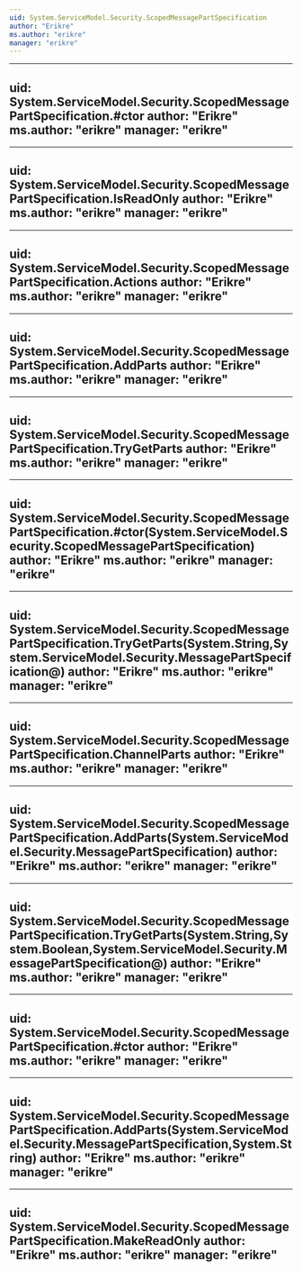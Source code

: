 ```yaml
---
uid: System.ServiceModel.Security.ScopedMessagePartSpecification
author: "Erikre"
ms.author: "erikre"
manager: "erikre"
---
```


---
uid: System.ServiceModel.Security.ScopedMessagePartSpecification.#ctor
author: "Erikre"
ms.author: "erikre"
manager: "erikre"
---

---
uid: System.ServiceModel.Security.ScopedMessagePartSpecification.IsReadOnly
author: "Erikre"
ms.author: "erikre"
manager: "erikre"
---

---
uid: System.ServiceModel.Security.ScopedMessagePartSpecification.Actions
author: "Erikre"
ms.author: "erikre"
manager: "erikre"
---

---
uid: System.ServiceModel.Security.ScopedMessagePartSpecification.AddParts
author: "Erikre"
ms.author: "erikre"
manager: "erikre"
---

---
uid: System.ServiceModel.Security.ScopedMessagePartSpecification.TryGetParts
author: "Erikre"
ms.author: "erikre"
manager: "erikre"
---

---
uid: System.ServiceModel.Security.ScopedMessagePartSpecification.#ctor(System.ServiceModel.Security.ScopedMessagePartSpecification)
author: "Erikre"
ms.author: "erikre"
manager: "erikre"
---

---
uid: System.ServiceModel.Security.ScopedMessagePartSpecification.TryGetParts(System.String,System.ServiceModel.Security.MessagePartSpecification@)
author: "Erikre"
ms.author: "erikre"
manager: "erikre"
---

---
uid: System.ServiceModel.Security.ScopedMessagePartSpecification.ChannelParts
author: "Erikre"
ms.author: "erikre"
manager: "erikre"
---

---
uid: System.ServiceModel.Security.ScopedMessagePartSpecification.AddParts(System.ServiceModel.Security.MessagePartSpecification)
author: "Erikre"
ms.author: "erikre"
manager: "erikre"
---

---
uid: System.ServiceModel.Security.ScopedMessagePartSpecification.TryGetParts(System.String,System.Boolean,System.ServiceModel.Security.MessagePartSpecification@)
author: "Erikre"
ms.author: "erikre"
manager: "erikre"
---

---
uid: System.ServiceModel.Security.ScopedMessagePartSpecification.#ctor
author: "Erikre"
ms.author: "erikre"
manager: "erikre"
---

---
uid: System.ServiceModel.Security.ScopedMessagePartSpecification.AddParts(System.ServiceModel.Security.MessagePartSpecification,System.String)
author: "Erikre"
ms.author: "erikre"
manager: "erikre"
---

---
uid: System.ServiceModel.Security.ScopedMessagePartSpecification.MakeReadOnly
author: "Erikre"
ms.author: "erikre"
manager: "erikre"
---
